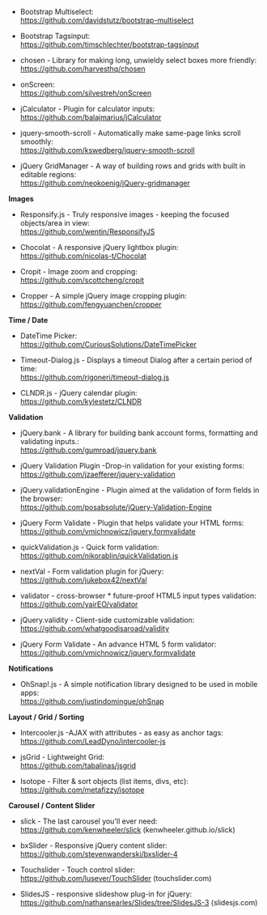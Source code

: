 - Bootstrap Multiselect:
<br/>https://github.com/davidstutz/bootstrap-multiselect

- Bootstrap Tagsinput:
<br/>https://github.com/timschlechter/bootstrap-tagsinput

- chosen - Library for making long, unwieldy select boxes more friendly:
<br/>https://github.com/harvesthq/chosen

- onScreen:
<br/>https://github.com/silvestreh/onScreen

- jCalculator - Plugin for calculator inputs:
<br/>https://github.com/balajmarius/jCalculator

- jquery-smooth-scroll - Automatically make same-page links scroll smoothly:
<br/>https://github.com/kswedberg/jquery-smooth-scroll

- jQuery GridManager - A way of building rows and grids with built in editable regions:
<br/>https://github.com/neokoenig/jQuery-gridmanager

**Images**

- Responsify.js - Truly responsive images - keeping the focused objects/area in view:
<br/>https://github.com/wentin/ResponsifyJS

- Chocolat - A responsive jQuery lightbox plugin:
<br/>https://github.com/nicolas-t/Chocolat

- Cropit - Image zoom and cropping:
<br/>https://github.com/scottcheng/cropit

- Cropper - A simple jQuery image cropping plugin:
<br/>https://github.com/fengyuanchen/cropper

**Time / Date**

- DateTime Picker:
<br/>https://github.com/CuriousSolutions/DateTimePicker

- Timeout-Dialog.js - Displays a timeout Dialog after a certain period of time:
<br/>https://github.com/rigoneri/timeout-dialog.js

- CLNDR.js -  jQuery calendar plugin:
<br/>https://github.com/kylestetz/CLNDR

**Validation**

- jQuery.bank - A library for building bank account forms, formatting and validating inputs.:
<br/>https://github.com/gumroad/jquery.bank

- jQuery Validation Plugin -Drop-in validation for your existing forms:
<br/>https://github.com/jzaefferer/jquery-validation

- jQuery.validationEngine - Plugin aimed at the validation of form fields in the browser:
<br/>https://github.com/posabsolute/jQuery-Validation-Engine

- jQuery Form Validate - Plugin that helps validate your HTML forms:
<br/>https://github.com/vmichnowicz/jquery.formvalidate

- quickValidation.js - Quick form validation:
<br/>https://github.com/nikorablin/quickValidation.js

- nextVal - Form validation plugin for jQuery:
<br/>https://github.com/jukebox42/nextVal

- validator - cross-browser * future-proof HTML5 input types validation:
<br/>https://github.com/yairEO/validator

- jQuery.validity - Client-side customizable validation:
<br/>https://github.com/whatgoodisaroad/validity

- jQuery Form Validate - An advance HTML 5 form validator:
<br/>https://github.com/vmichnowicz/jquery.formvalidate

**Notifications**

- OhSnap!.js - A simple notification library designed to be used in mobile apps:
<br/>https://github.com/justindomingue/ohSnap

**Layout / Grid / Sorting**

- Intercooler.js -AJAX with attributes - as easy as anchor tags:
<br/>https://github.com/LeadDyno/intercooler-js

- jsGrid - Lightweight Grid:
<br/>https://github.com/tabalinas/jsgrid

- Isotope - Filter & sort objects (list items, divs, etc):
<br/>https://github.com/metafizzy/isotope

**Carousel / Content Slider**

- slick - The last carousel you'll ever need:
<br/>https://github.com/kenwheeler/slick (kenwheeler.github.io/slick)

- bxSlider - Responsive jQuery content slider:
<br/>https://github.com/stevenwanderski/bxslider-4

- Touchslider - Touch control slider:
<br/>https://github.com/lusever/TouchSlider (touchslider.com)

- SlidesJS - responsive slideshow plug-in for jQuery:
<br/>https://github.com/nathansearles/Slides/tree/SlidesJS-3 (slidesjs.com)

